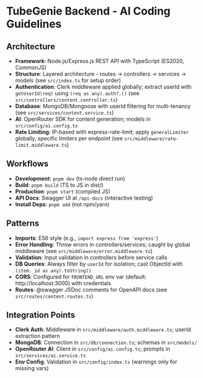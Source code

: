 # TubeGenie Backend - AI Coding Guidelines

## Architecture
- **Framework**: Node.js/Express.js REST API with TypeScript (ES2020, CommonJS)
- **Structure**: Layered architecture - routes → controllers → services → models (see `src/index.ts` for setup order)
- **Authentication**: Clerk middleware applied globally; extract userId with `getUserId(req)` using `(req as any).auth?.()` (see `src/controllers/content.controller.ts`)
- **Database**: MongoDB/Mongoose with userId filtering for multi-tenancy (see `src/services/content.service.ts`)
- **AI**: OpenRouter SDK for content generation; models in `src/config/ai.config.ts`
- **Rate Limiting**: IP-based with express-rate-limit; apply `generalLimiter` globally, specific limiters per endpoint (see `src/middleware/rate-limit.middleware.ts`)

## Workflows
- **Development**: `pnpm dev` (ts-node direct run)
- **Build**: `pnpm build` (TS to JS in dist/)
- **Production**: `pnpm start` (compiled JS)
- **API Docs**: Swagger UI at `/api-docs` (interactive testing)
- **Install Deps**: `pnpm add` (not npm/yarn)

## Patterns
- **Imports**: ES6 style (e.g., `import express from 'express'`)
- **Error Handling**: Throw errors in controllers/services; caught by global middleware (see `src/middleware/error.middleware.ts`)
- **Validation**: Input validation in controllers before service calls
- **DB Queries**: Always filter by `userId` for isolation; cast ObjectId with `(item._id as any).toString()`
- **CORS**: Configured for `FRONTEND_URL` env var (default: http://localhost:3000) with credentials
- **Routes**: @swagger JSDoc comments for OpenAPI docs (see `src/routes/content.routes.ts`)

## Integration Points
- **Clerk Auth**: Middleware in `src/middleware/auth.middleware.ts`; userId extraction pattern
- **MongoDB**: Connection in `src/db/connection.ts`; schemas in `src/models/`
- **OpenRouter AI**: Client in `src/config/ai.config.ts`; prompts in `src/services/ai.service.ts`
- **Env Config**: Validation in `src/config/index.ts` (warnings only for missing vars)
